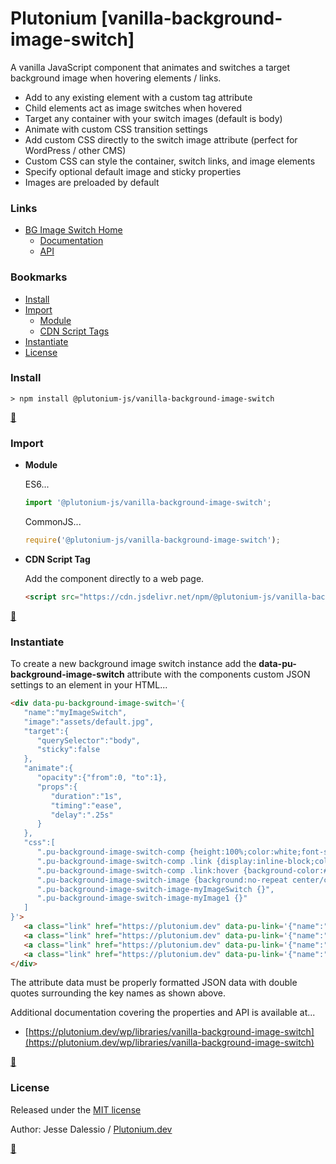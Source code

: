 # Plutonium [vanilla-background-image-switch]
A vanilla JavaScript component that animates and switches a target background image when hovering elements / links.
   * Add to any existing element with a custom tag attribute
   * Child elements act as image switches when hovered
   * Target any container with your switch images (default is body)
   * Animate with custom CSS transition settings
   * Add custom CSS directly to the switch image attribute (perfect for WordPress / other CMS)
   * Custom CSS can style the container, switch links, and image elements
   * Specify optional default image and sticky properties
   * Images are preloaded by default


### Links

* [BG Image Switch Home](https://plutonium.dev/wp/libraries/vanilla-background-image-switch)
   * [Documentation](https://plutonium.dev/wp/libraries/vanilla-background-image-switch/documentation)
   * [API](https://plutonium.dev/wp/libraries/vanilla-background-image-switch/api)


### Bookmarks
* [Install](#install)
* [Import](#import)
   * [Module](#Module)
   * [CDN Script Tags](#CDN-Script-Tags)
* [Instantiate](#instantiate)
* [License](#license)


### <a id="install"></a>Install
```
> npm install @plutonium-js/vanilla-background-image-switch
```

**[:arrow_up_small:](#bookmarks)**	


### <a id="import" style="color:yellow;"></a>Import

* <a id="Module"></a>**Module**
   
   ES6...
   ```javascript
   import '@plutonium-js/vanilla-background-image-switch';
   ```
   CommonJS...
   ```javascript
   require('@plutonium-js/vanilla-background-image-switch');
   ```
    
* <a id="CDN-Script-Tags"></a>**CDN Script Tag**
   
    Add the component directly to a web page.
   ```html
   <script src="https://cdn.jsdelivr.net/npm/@plutonium-js/vanilla-background-image-switch@1/dist/bundle.js"></script>
   ```
   
**[:arrow_up_small:](#bookmarks)**	


### <a id="instantiate"></a>Instantiate
To create a new background image switch instance add the <strong>data-pu-background-image-switch</strong> attribute with the components custom JSON settings to an element in your HTML...
```html
<div data-pu-background-image-switch='{
   "name":"myImageSwitch",
   "image":"assets/default.jpg",
   "target":{
      "querySelector":"body",
      "sticky":false
   },
   "animate":{
      "opacity":{"from":0, "to":1},
      "props":{
         "duration":"1s",
         "timing":"ease",
         "delay":".25s"
      }
   },
   "css":[
      ".pu-background-image-switch-comp {height:100%;color:white;font-size:4vmin;text-shadow:-1px -1px 10px #111,1px -1px 10px #111,-1px 1px 10px #111,1px 1px 10px #111;}",
      ".pu-background-image-switch-comp .link {display:inline-block;color:white;text-decoration:none;padding:10px 30px 10px 30px;cursor:pointer;border:solid 2px #666;background-color:#333;margin:20px;border-radius:5px;}",
      ".pu-background-image-switch-comp .link:hover {background-color:#999;}",
      ".pu-background-image-switch-image {background:no-repeat center/contain;pointer-events:none;z-index:-1;}",
      ".pu-background-image-switch-image-myImageSwitch {}",
      ".pu-background-image-switch-image-myImage1 {}"
   ]
}'>
   <a class="link" href="https://plutonium.dev" data-pu-link='{"name":"myImage1", "image":"assets/bg1.jpg"}'}">Link 1</a></br>
   <a class="link" href="https://plutonium.dev" data-pu-link='{"name":"myImage2", "image":"assets/bg2.jpg"}'}">Link 2</a></br>
   <a class="link" href="https://plutonium.dev" data-pu-link='{"name":"myImage3", "image":"assets/bg3.jpg"}'}">Link 3</a></br>
   <a class="link" href="https://plutonium.dev" data-pu-link='{"name":"myImage4", "image":"assets/bg4.jpg"}'}">Link 4</a>
</div>
```
The attribute data must be properly formatted JSON data with double quotes surrounding the key names as shown above.

Additional documentation covering the properties and API is available at...

   * [https://plutonium.dev/wp/libraries/vanilla-background-image-switch](https://plutonium.dev/wp/libraries/vanilla-background-image-switch)

**[:arrow_up_small:](#bookmarks)**	


### <a id="License"></a>License

Released under the [MIT license](LICENSE.md)

Author: Jesse Dalessio / [Plutonium.dev](https://plutonium.dev)

**[:arrow_up_small:](#bookmarks)**	
